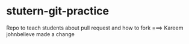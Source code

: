 # stutern-git-practice
Repo to teach students about pull request and how to fork
 ===> Kareem johnbelieve made a change
